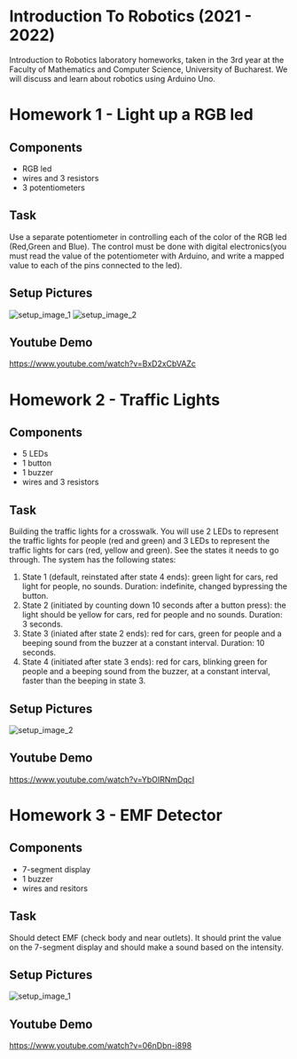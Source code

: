 # Introduction To Robotics (2021 - 2022)

Introduction to Robotics laboratory homeworks, taken in the 3rd year at the Faculty of Mathematics and Computer Science, University of Bucharest. We will discuss and learn about robotics using Arduino Uno. 

# Homework 1 - Light up a RGB led

## Components

* RGB led
* wires and 3 resistors
* 3 potentiometers

## Task

Use a separate potentiometer in controlling each of the color of the RGB led (Red,Green and Blue).  The control must be done with digital electronics(you must read the value of the potentiometer with Arduino, and write a mapped value to each of the pins connected to the led).

## Setup Pictures

![setup_image_1](./Homework1/setup_pictures/setup_image1.jpg)
![setup_image_2](./Homework1/setup_pictures/setup_image2.jpg)

## Youtube Demo

https://www.youtube.com/watch?v=BxD2xCbVAZc

# Homework 2 - Traffic Lights

## Components

* 5 LEDs
* 1 button
* 1 buzzer
* wires and 3 resistors

## Task

Building the traffic lights for a crosswalk. You will use 2 LEDs to represent the traffic lights for people (red and green) and 3 LEDs to represent the traffic lights for cars (red, yellow and green). See the states it needs to go through. The system has the following states:

1. State 1 (default, reinstated after state 4 ends): green light for cars, red light for people, no sounds. Duration: indefinite, changed bypressing the button.
2. State 2 (initiated by counting down 10 seconds after a button press): the light should be yellow for cars, red for people and no sounds. Duration: 3 seconds.
3. State 3 (iniated after state 2 ends): red for cars, green for people and a beeping sound from the buzzer at a constant interval. Duration: 10 seconds.
4. State 4 (initiated after state 3 ends): red for cars, blinking green for people and a beeping sound from the buzzer, at a constant interval, faster than the beeping in state 3.

## Setup Pictures

![setup_image_2](./Homework2/setup_pictures/h2setup_picture2.jpg)

## Youtube Demo

https://www.youtube.com/watch?v=YbOIRNmDqcI

# Homework 3 - EMF Detector

## Components

* 7-segment display
* 1 buzzer
* wires and resitors

## Task

Should detect EMF (check body and near outlets). It should print the value on the 7-segment display and should make a sound based on the intensity.

## Setup Pictures

![setup_image_1](./Homework3/setup_pictures/setup_image1.jpg)

## Youtube Demo

https://www.youtube.com/watch?v=06nDbn-i898

